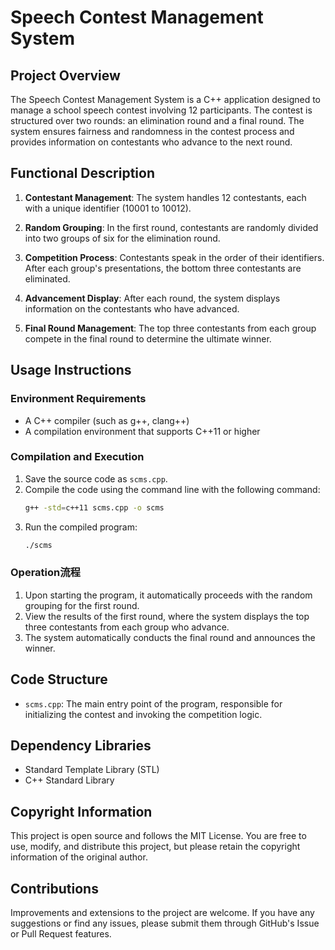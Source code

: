 # Speech Contest Management System

## Project Overview

The Speech Contest Management System is a C++ application designed to manage a school speech contest involving 12 participants. The contest is structured over two rounds: an elimination round and a final round. The system ensures fairness and randomness in the contest process and provides information on contestants who advance to the next round.

## Functional Description

1. **Contestant Management**: The system handles 12 contestants, each with a unique identifier (10001 to 10012).

2. **Random Grouping**: In the first round, contestants are randomly divided into two groups of six for the elimination round.

3. **Competition Process**: Contestants speak in the order of their identifiers. After each group's presentations, the bottom three contestants are eliminated.

4. **Advancement Display**: After each round, the system displays information on the contestants who have advanced.

5. **Final Round Management**: The top three contestants from each group compete in the final round to determine the ultimate winner.

## Usage Instructions

### Environment Requirements

- A C++ compiler (such as g++, clang++)
- A compilation environment that supports C++11 or higher

### Compilation and Execution

1. Save the source code as `scms.cpp`.
2. Compile the code using the command line with the following command:
   ```bash
   g++ -std=c++11 scms.cpp -o scms
   ```
3. Run the compiled program:
   ```bash
   ./scms
   ```

### Operation流程

1. Upon starting the program, it automatically proceeds with the random grouping for the first round.
2. View the results of the first round, where the system displays the top three contestants from each group who advance.
3. The system automatically conducts the final round and announces the winner.

## Code Structure

- `scms.cpp`: The main entry point of the program, responsible for initializing the contest and invoking the competition logic.

## Dependency Libraries

- Standard Template Library (STL)
- C++ Standard Library

## Copyright Information

This project is open source and follows the MIT License. You are free to use, modify, and distribute this project, but please retain the copyright information of the original author.

## Contributions

Improvements and extensions to the project are welcome. If you have any suggestions or find any issues, please submit them through GitHub's Issue or Pull Request features.



